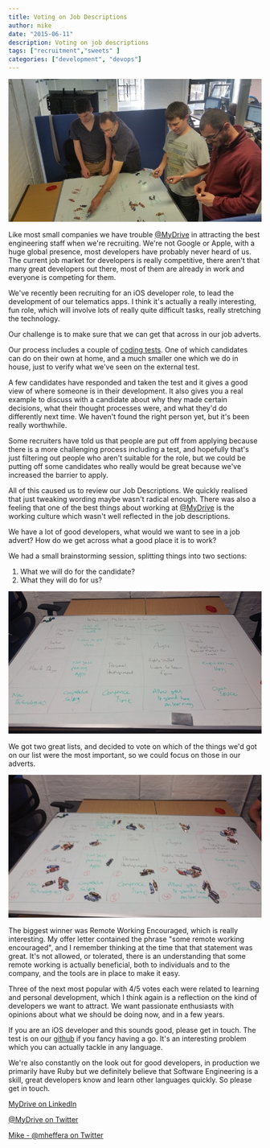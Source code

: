 ```yaml
---
title: Voting on Job Descriptions
author: mike
date: "2015-06-11"
description: Voting on job descriptions
tags: ["recruitment","sweets" ]
categories: ["development", "devops"]
---
```


![Voting on Job Descriptions](/assets/media/job_voting/voting.jpg)


Like most small companies we have trouble [@MyDrive](https://twitter.com/_mydrive) in attracting the best
engineering staff when we're recruiting. We're not Google or Apple, with a huge
global presence, most developers have probably never heard of us. The current
job market for developers is really competitive, there aren't that many great
developers out there, most of them are already in work and everyone is competing
for them.

We've recently been recruiting for an iOS developer role, to lead the development
of our telematics apps. I think it's actually a really interesting, fun role, which
will involve lots of really quite difficult tasks, really stretching the technology.

Our challenge is to make sure that we can get that across in our job adverts.

Our process includes a couple of [coding tests](https://github.com/mydrive/code-tests). One of which
candidates can do on their own at home, and a much smaller one which we do in
house, just to verify what we've seen on the external test.

A few candidates have responded and taken the test and it gives a
good view of where someone is in their development. It also gives you a real
example to discuss with a candidate about why they made certain decisions, what
their thought processes were, and what they'd do differently next time. We haven't
found the right person yet, but it's been really worthwhile.

Some recruiters have told us that people are put off from applying because there
is a more challenging process including a test, and hopefully that's just filtering
out people who aren't suitable for the role, but we could be putting off some
candidates who really would be great because we've increased the barrier to apply.

All of this caused us to review our Job Descriptions. We quickly realised
that just tweaking wording maybe wasn't radical enough. There was also a feeling
that one of the best things about working at [@MyDrive](https://twitter.com/_mydrive) is the working culture
which wasn't well reflected in the job descriptions.

We have a lot of good developers, what would we want to see in a job advert?
How do we get across what a good place it is to work?

We had a small brainstorming session, splitting things into two sections:

1. What we will do for the candidate?
2. What they will do for us?

![Categories](/assets/media/job_voting/categories.jpg)


We got two great lists, and decided to vote on which of the things we'd got on
our list were the most important, so we could focus on those in our adverts.

![Results](/assets/media/job_voting/results.jpg)

The biggest winner was Remote Working Encouraged, which is really interesting. My
offer letter contained the phrase "some remote working encouraged", and I remember
thinking at the time that that statement was great. It's not allowed, or tolerated,
there is an understanding that some remote working is actually beneficial, both to
individuals and to the company, and the tools are in place to make it easy.

Three of the next most popular with 4/5 votes each were related to learning and
personal development, which I think again is a reflection on the kind of
developers we want to attract. We want passionate enthusiasts with opinions
about what we should be doing now, and in a few years.

If you are an iOS developer and this sounds good, please get in touch.
The test is on our [github](https://github.com/mydrive/code-tests) if you fancy
having a go. It's an interesting problem which you can actually tackle in any language.

We're also constantly on the look out for good developers, in production we primarily
have Ruby but we definitely believe that Software Engineering is a skill, great
developers know and learn other languages quickly. So please get in touch.

[MyDrive on LinkedIn](https://www.linkedin.com/company/mydrive-solutions-limited) 

[@MyDrive on Twitter](https://twitter.com/_mydrive)

[Mike - @mheffera on Twitter](https://twitter.com/mheffera)
